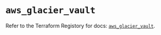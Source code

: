 # `aws_glacier_vault`

Refer to the Terraform Registory for docs: [`aws_glacier_vault`](https://registry.terraform.io/providers/hashicorp/aws/5.16.0/docs/resources/glacier_vault).
